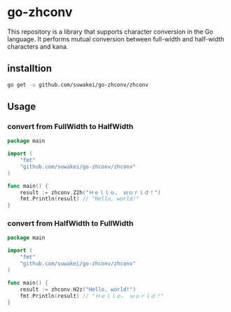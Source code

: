 # go-zhconv


This repository is a library that supports character conversion in the Go language. It performs mutual conversion between full-width and half-width characters and kana.

## installtion

```sh
go get -u github.com/suwakei/go-zhconv/zhconv
```

## Usage
### convert from FullWidth to HalfWidth
```go
package main

import (
    "fmt"
    "github.com/suwakei/go-zhconv/zhconv"
)

func main() {
    result := zhconv.Z2h("Ｈｅｌｌｏ， ｗｏｒｌｄ！")
    fmt.Println(result) // "Hello, world!"
}
```


### convert from HalfWidth to FullWidth
```go
package main

import (
    "fmt"
    "github.com/suwakei/go-zhconv/zhconv"
)

func main() {
    result := zhconv.H2z("Hello, world!")
    fmt.Println(result) // "Ｈｅｌｌｏ， ｗｏｒｌｄ！"
}
```